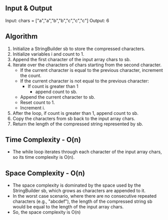 ## Input & Output
Input: chars = \["a","a","b","b","c","c","c"\]
Output: 6

## Algorithm

1. Initialize a StringBuilder sb to store the compressed characters.
2. Initialize variables i and count to 1.
3. Append the first character of the input array chars to sb.
4. Iterate over the characters of chars starting from the second character.
    - If the current character is equal to the previous character, increment the count.
    - If the current character is not equal to the previous character:
        - If count is greater than 1 
            - append count to sb.
    - Append the current character to sb.
    - Reset count to 1.
    - Increment i.
5. After the loop, if count is greater than 1, append count to sb.
6. Copy the characters from sb back to the input array chars.
7. Return the length of the compressed string represented by sb.

## Time Complexity - O(n)

- The while loop iterates through each character of the input array chars, so its time complexity is O(n).

## Space Complexity - O(n)

- The space complexity is dominated by the space used by the StringBuilder sb, which grows as characters are appended to it.
- In the worst case scenario, where there are no consecutive repeated characters (e.g., "abcdef"), the length of the compressed string sb would be equal to the length of the input array chars.
- So, the space complexity is O(n)